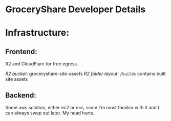 # GroceryShare Developer Details

# Infrastructure:
## Frontend:
R2 and CloudFlare for free egress.

*R2 bucket*: groceryshare-site-assets
*R2 folder layout*: `/builds` contains built site assets

## Backend:
Some aws solution, either ec2 or ecs, since I'm most familiar with it and I can always swap out later. My head hurts.
